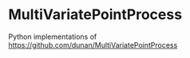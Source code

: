 # MultiVariatePointProcess
Python implementations of https://github.com/dunan/MultiVariatePointProcess
